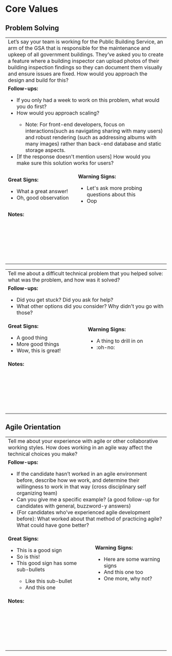 # Core Values

## Problem Solving

<table>
  <tr>
    <td colspan="2">
      Let’s say your team is working for the Public Building Service, an arm of the GSA that is responsible for the maintenance and upkeep of all government buildings. They’ve asked you to create a feature where a building inspector can upload photos of their building inspection findings so they can document them visually and ensure issues are fixed. How would you approach the design and build for this?
    </td>
  <tr>
  <tr>
    <td colspan="2">
      <strong>Follow-ups:</strong>
      <ul>
        <li>If you only had a week to work on this problem, what would you do first?</li>
        <li>How would you approach scaling?</li>
        <ul>
        <li>Note: For front-end developers, focus on interactions(such as navigating sharing with many users) and robust rendering (such as addressing albums with many images) rather than back-end database and static storage aspects.</li>
        </ul>
        <li>[If the response doesn&#39;t mention users] How would you make sure this solution works for users?</li>
      </ul>
    </td>
  </tr>
  <tr>
    <td>
      <strong>Great Signs:</strong>
      <ul>
        <li>What a great answer!</li>
        <li>Oh, good observation</li>
      </ul>
    </td>
    <td>
      <strong>Warning Signs:</strong>
      <ul>
        <li>Let&#39;s ask more probing questions about this</li>
        <li>Oop</li>
      </ul>
    </td>
  </tr>
  <tr>
    <td colspan="2">
      <strong>Notes:</strong>
      <br/><br/><br/><br/><br/><br/><br/><br/>
    </td>
  </tr>
</table>
<table>
  <tr>
    <td colspan="2">
      Tell me about a difficult technical problem that you helped solve: what was the problem, and how was it solved?
    </td>
  <tr>
  <tr>
    <td colspan="2">
      <strong>Follow-ups:</strong>
      <ul>
        <li>Did you get stuck? Did you ask for help?</li>
        <li>What other options did you consider? Why didn&#39;t you go with those?</li>
      </ul>
    </td>
  </tr>
  <tr>
    <td>
      <strong>Great Signs:</strong>
      <ul>
        <li>A good thing</li>
        <li>More good things</li>
        <li>Wow, this is great!</li>
      </ul>
    </td>
    <td>
      <strong>Warning Signs:</strong>
      <ul>
        <li>A thing to drill in on</li>
        <li>:oh-no:</li>
      </ul>
    </td>
  </tr>
  <tr>
    <td colspan="2">
      <strong>Notes:</strong>
      <br/><br/><br/><br/><br/><br/><br/><br/>
    </td>
  </tr>
</table>

## Agile Orientation

<table>
  <tr>
    <td colspan="2">
      Tell me about your experience with agile or other collaborative working styles. How does working in an agile way affect the technical choices you make?
    </td>
  <tr>
  <tr>
    <td colspan="2">
      <strong>Follow-ups:</strong>
      <ul>
        <li>If the candidate hasn’t worked in an agile environment before, describe how we work, and determine their willingness to work in that way (cross disciplinary self organizing team)</li>
        <li>Can you give me a specific example? (a good follow-up for candidates with general, buzzword-y answers)</li>
        <li>(For candidates who’ve experienced agile development before): What worked about that method of practicing agile? What could have gone better?</li>
      </ul>
    </td>
  </tr>
  <tr>
    <td>
      <strong>Great Signs:</strong>
      <ul>
        <li>This is a good sign</li>
        <li>So is this!</li>
        <li>This good sign has some sub-bullets</li>
        <ul>
        <li>Like this sub-bullet</li>
        <li>And this one</li>
        </ul>
      </ul>
    </td>
    <td>
      <strong>Warning Signs:</strong>
      <ul>
        <li>Here are some warning signs</li>
        <li>And this one too</li>
        <li>One more, why not?</li>
      </ul>
    </td>
  </tr>
  <tr>
    <td colspan="2">
      <strong>Notes:</strong>
      <br/><br/><br/><br/><br/><br/><br/><br/>
    </td>
  </tr>
</table>

